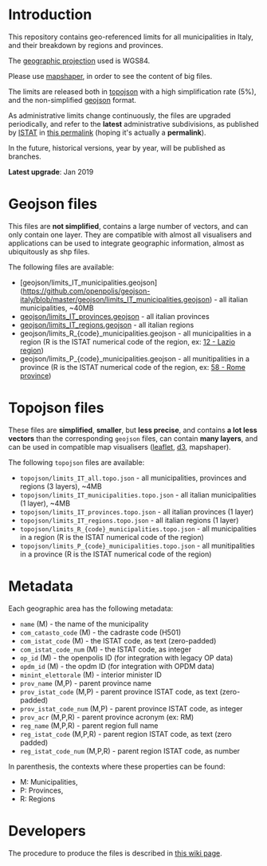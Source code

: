 # Introduction

This repository contains geo-referenced limits for all municipalities in Italy, 
and their breakdown by regions and provinces.

The [geographic projection](https://github.com/d3/d3-geo) used is WGS84.

Please use [mapshaper](https://mapshaper.org), in order to see the content of big files.

The limits are released both in [topojson](https://github.com/topojson/topojson) with a high simplification rate (5%),
and the non-simplified [geojson](https://geojson.org/) format.

As administrative limits change continuously, the files are upgraded periodically, and refer to the **latest** administrative subdivisions, as published by [ISTAT](https://www.istat.it/) in [this permalink](https://www.istat.it/it/archivio/222527) (hoping it's actually a **permalink**).

In the future, historical versions, year by year, will be published as branches.

**Latest upgrade**: Jan 2019

# Geojson files
This files are **not simplified**, contains a large number of vectors, and can only contain one layer.
They are compatible with almost all visualisers and applications can be used to integrate geographic information, 
almost as ubiquitously as shp files.

The following files are available:
- [geojson/limits_IT_municipalities.geojson] (https://github.com/openpolis/geojson-italy/blob/master/geojson/limits_IT_municipalities.geojson) - all italian municipalities, ~40MB
- [geojson/limits_IT_provinces.geojson](https://github.com/openpolis/geojson-italy/blob/master/geojson/limits_IT_provinces.geojson) - all italian provinces
- [geojson/limits_IT_regions.geojson](https://github.com/openpolis/geojson-italy/blob/master/geojson/limits_IT_regions.geojson) - all italian regions
- geojson/limits_R_{code}_municipalities.geojson - all municipalities in a region (R is the ISTAT numerical code of the region, ex: [12 - Lazio region](https://github.com/openpolis/geojson-italy/blob/master/geojson/limits_R_12_municipalities.geojson))
- geojson/limits_P_{code}_municipalities.geojson - all munitipalities in a province (R is the ISTAT numerical code of the region, ex: [58 - Rome province](https://github.com/openpolis/geojson-italy/blob/master/geojson/limits_R_12_municipalities.geojson))

# Topojson files
These files are **simplified**, **smaller**, but **less precise**, and contains **a lot less vectors** than the corresponding `geojson` files, can contain **many layers**, and can be used in compatible map visualisers ([leaflet](https://webkid.io/blog/maps-with-leaflet-and-topojson/), [d3](https://bl.ocks.org/almccon/410b4eb5cad61402c354afba67a878b8), mapshaper).

The following `topojson` files are available:
- `topojson/limits_IT_all.topo.json` - all municipalities, provinces and regions (3 layers), ~4MB
- `topojson/limits_IT_municipalities.topo.json` - all italian municipalities (1 layer), ~4MB
- `topojson/limits_IT_provinces.topo.json` - all italian provinces (1 layer)
- `topojson/limits_IT_regions.topo.json` - all italian regions (1 layer)
- `topojson/limits_R_{code}_municipalities.topo.json` - all municipalities in a region (R is the ISTAT numerical code of the region)
- `topojson/limits_P_{code}_municipalities.topo.json` - all munitipalities in a province (R is the ISTAT numerical code of the region)


# Metadata
Each geographic area has the following metadata:
- `name` (M) - the name of the municipality
- `com_catasto_code` (M) - the cadraste code (H501)
- `com_istat_code` (M) - the ISTAT code, as text (zero-padded)
- `com_istat_code_num` (M) - the ISTAT code, as integer
- `op_id` (M) - the openpolis ID (for integration with legacy OP data)
- `opdm_id` (M) - the opdm ID (for integration with OPDM data)
- `minint_elettorale` (M) - interior minister ID
- `prov_name` (M,P) - parent province name
- `prov_istat_code` (M,P) - parent province ISTAT code, as text (zero-padded)
- `prov_istat_code_num` (M,P) - parent province ISTAT code, as integer
- `prov_acr` (M,P,R) - parent province acronym (ex: RM)
- `reg_name` (M,P,R) - parent region full name
- `reg_istat_code` (M,P,R) - parent region ISTAT code, as text (zero padded)
- `reg_istat_code_num` (M,P,R) - parent region ISTAT code, as number

In parenthesis, the contexts where these properties can be found: 
- M: Municipalities,
- P: Provinces,
- R: Regions

# Developers
The procedure to produce the files is described in [this wiki page](https://github.com/openpolis/geojson-italy/wiki/How-to-generate-the-limits-files).
